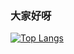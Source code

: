 ### 大家好呀
[![Top Langs](https://github-readme-stats.vercel.app/api/top-langs/?username=moeyj&layout=compact)](https://github.com/moeyj/moeyj)

